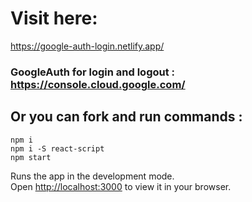 # Visit here: 
https://google-auth-login.netlify.app/
### GoogleAuth for login and logout : https://console.cloud.google.com/

## Or you can fork and run commands :
`npm i` \
`npm i -S react-script` \
`npm start`

Runs the app in the development mode.\
Open [http://localhost:3000](http://localhost:3000) to view it in your browser.

